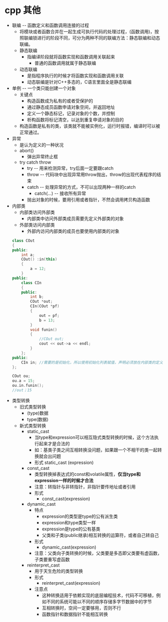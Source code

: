 # cpp 其他

- 联编 -- 函数定义和函数调用连接的过程
	- 将模块或者函数合并在一起生成可执行代码的处理过程，(函数调用)，按照联编锁进行的阶段不同，可分为两种不同的联编方法：静态联编和动态联编。
	- 静态联编
		- 指编译阶段就将函数实现和函数调用关联起来
			- 普通的函数调用就属于静态联编
	- 动态联编
		- 是指程序执行的时候才将函数实现和函数调用关联
		- 动态联编是针对C++多态的，C语言里面全是静态联编
- 单例 -- 一个类只能创建一个对象
	- 关键点
		- 构造函数成为私有的或者受保护的
		- 通过静态成员函数申请对象空间，并返回地址
		- 定义一个静态标记，记录对象的个数，并控制
		- 析构函数将标记清空，以达到重复申请对象的目的
	- 构造函数是私有的类，该类就不能被实例化，运行时报错，编译时可以被正常通过。
- 异常
	- 是认为定义的一种状况
	- abort()
		- 弹出异常终止框
	- try catch throw
		- try -- 用来检测异常，try后面一定要跟catch
		- throw -- 代码块中出现异常用throw抛出，throw的出现代表程序的结束
		- catch -- 处理异常的方式，不可以出现两种一样的catch
			- catch(...) -- 接收所有异常
		- 抛出对象的时候，要用引用或者指针，不然会调用拷贝构造函数
- 内部类
	- 内部类访问外部类
		- 内部类中访问外部类成员需要先定义外部类的对象
	- 外部类访问内部类
		- 外部内访问内部类的成员也要使用内部类的对象
	```cpp
	class COut
	{
	public:
		int a;
		COut() :in(this)
		{
			a = 12;
		}
	public:
		class CIn
		{
		public:
			int b;
			COut *out;
			CIn(COut *pf)
			{
				out = pf;
				b = 13;
			}
			void funin()
			{
				//COut out;
				cout << out->a << endl;
			}
		};
	public:
		CIn in; //需要的是初始化，所以使用初始化列表赋值，声明必须放在内部类的定义后面
	};

	COut ou;
	ou.a = 15;
	ou.in.funin();
	//out；15
	```
- 类型转换
	- 旧式类型转换
		- (type)数据
		- type(数据)
	- 新式类型转换
		- static_cast
			- 当type和expression可以相互隐式类型转换的时候，这个方法执行起来才是合法的
			- 如：基类子类之间互相转换没问题，如果跟一个不相干的类一起转换就会出问题
			- 形式 static_cast <type>(expression)
		- const_cast
			- 类型转换掉表达式的const和volatile属性，**仅当type和expression一样的时候才合法**
			- 注意：转指针与非转指针，非指针要传地址或者引用
			- 形式
				- const_cast<type>(expression)
		- dynamic_cast
			- 特点
				- expression的类型是type的公有派生类
				- expression和type类型一样
				- expression是type的公有基类
				- 父类和子类(public继承)相互转换的运算符，或者自己转自己
			- 形式
				- dynamic_cast<type>(expression)
			- 注意：父类向子类转换的时候，父类要是多态即父类要有虚函数，子类要重写虚函数
		- reinterpret_cast
			- 用于天生危险的类型转换
			- 形式
				- reinterpret_cast<type>(expression)
			- 注意点
				- 这种转换适用于依赖实现的底层编程技术，代码不可移植，例如不同的系统可能以不同的顺序存储多字节数据中的字节
				- 互相转换时，空间一定要够用，否则不行
				- 函数指针和数据指针不能相互转换